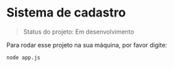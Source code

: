 <h1>Sistema de cadastro</h1>

>Status do projeto: Em desenvolvimento 

Para rodar esse projeto na sua máquina, por favor digite:
``` 
node app.js

```
